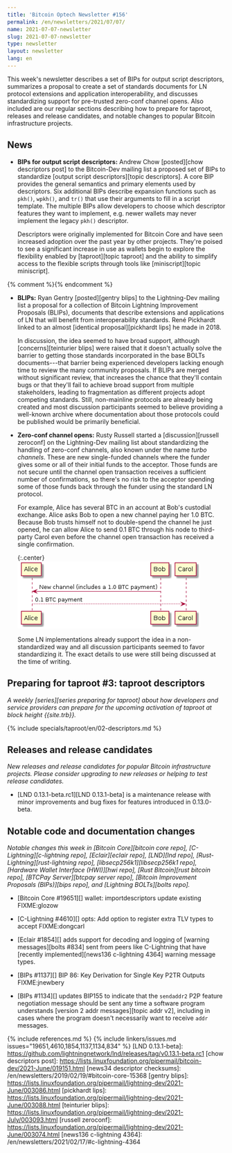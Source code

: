 ```yaml
---
title: 'Bitcoin Optech Newsletter #156'
permalink: /en/newsletters/2021/07/07/
name: 2021-07-07-newsletter
slug: 2021-07-07-newsletter
type: newsletter
layout: newsletter
lang: en
---
```

This week's newsletter describes a set of BIPs for output script
descriptors, summarizes a proposal to create a set of standards
documents for LN protocol extensions and application interoperability,
and discusses standardizing support for pre-trusted zero-conf channel
opens.  Also included are our regular sections describing how to prepare
for taproot, releases and release
candidates, and notable changes to popular Bitcoin infrastructure
projects.

## News

- **BIPs for output script descriptors:** Andrew Chow [posted][chow
  descriptors post] to the Bitcoin-Dev mailing list a proposed set of
  BIPs to standardize [output script descriptors][topic descriptors].  A
  core BIP provides the general semantics and primary elements used by
  descriptors.  Six additional BIPs describe expansion functions such as
  `pkh()`, `wpkh()`, and `tr()` that use their arguments to fill in a
  script template.  The multiple BIPs allow developers to choose which
  descriptor features they want to implement, e.g. newer wallets may
  never implement the legacy `pkh()` descriptor.

    Descriptors were originally implemented for Bitcoin Core and have
    seen increased adoption over the past year by other projects.
    They're poised to see a significant increase in use as wallets begin
    to explore the flexibility enabled by [taproot][topic taproot] and
    the ability to simplify access to the flexible scripts through tools
    like [miniscript][topic miniscript].

{% comment %}<!-- Gentry uses a lowercase leading character (bLIPs).  I
asked in IRC why, but unless there's a *really* compelling reason, I'd
prefer to capitalize.  I won't die on this hill, but I'm willing to lose
a little blood to prevent terms like iPhone that are super annoying to use
at the beginning of a sentence. -harding -->{% endcomment %}

- **BLIPs:** Ryan Gentry [posted][gentry blips] to the Lightning-Dev
  mailing list a proposal for a collection of Bitcoin Lightning
  Improvement Proposals (BLIPs), documents that describe extensions and
  applications of LN that will benefit from interoperability standards.
  René Pickhardt linked to an almost [identical proposal][pickhardt
  lips] he made in 2018.

    In discussion, the idea seemed to have broad support, although
    [concerns][teinturier blips] were raised that it doesn't actually
    solve the barrier to getting those standards incorporated in the
    base BOLTs documents---that barrier being experienced developers
    lacking enough time to review the many community proposals.  If
    BLIPs are merged without significant review, that increases the
    chance that they'll contain bugs or that they'll fail to achieve
    broad support from multiple stakeholders, leading to fragmentation
    as different projects adopt competing standards.  Still,
    non-mainline protocols are already being created and most discussion
    participants seemed to believe providing a well-known archive where
    documentation about those protocols could be published would be
    primarily beneficial.

- **Zero-conf channel opens:** Rusty Russell started a
  [discussion][russell zeroconf] on the Lightning-Dev mailing list about
  standardizing the handling of zero-conf channels, also known under the
  name *turbo channels*.  These are new single-funded channels where the
  funder gives some or all of their initial funds to the acceptor.
  Those funds are not secure until the channel open transaction receives
  a sufficient number of confirmations, so there's no risk to the
  acceptor spending some of those funds back through the funder using
  the standard LN protocol.

    For example, Alice has several BTC in an account at Bob's custodial
    exchange.  Alice asks Bob to open a new channel paying her 1.0 BTC.
    Because Bob trusts himself not to double-spend the channel he just
    opened, he can allow Alice to send 0.1 BTC through his node to
    third-party Carol even before the channel open transaction has
    received a single confirmation.

    {:.center}
    ![Zero-conf channel illustration](/img/posts/2021-07-zeroconf-channels.png)

    Some LN implementations already support the idea in a
    non-standardized way and all discussion participants seemed to favor
    standardizing it.  The exact details to use were still being
    discussed at the time of writing.

## Preparing for taproot #3: taproot descriptors

*A weekly [series][series preparing for taproot] about how developers
and service providers can prepare for the upcoming activation of taproot
at block height {{site.trb}}.*

{% include specials/taproot/en/02-descriptors.md %}

## Releases and release candidates

*New releases and release candidates for popular Bitcoin infrastructure
projects.  Please consider upgrading to new releases or helping to test
release candidates.*

- [LND 0.13.1-beta.rc1][LND 0.13.1-beta] is a maintenance release with
  minor improvements and bug fixes for features introduced in
  0.13.0-beta.

## Notable code and documentation changes

*Notable changes this week in [Bitcoin Core][bitcoin core repo],
[C-Lightning][c-lightning repo], [Eclair][eclair repo], [LND][lnd repo],
[Rust-Lightning][rust-lightning repo], [libsecp256k1][libsecp256k1
repo], [Hardware Wallet Interface (HWI)][hwi repo],
[Rust Bitcoin][rust bitcoin repo], [BTCPay Server][btcpay server repo],
[Bitcoin Improvement Proposals (BIPs)][bips repo], and [Lightning
BOLTs][bolts repo].*

- [Bitcoin Core #19651][] wallet: importdescriptors update existing FIXME:glozow

- [C-Lightning #4610][] opts: Add option to register extra TLV types to accept FIXME:dongcarl

- [Eclair #1854][] adds support for decoding and logging of [warning
  messages][bolts #834] sent from peers like C-Lightning that have [recently
  implemented][news136 c-lightning 4364] warning message types.

- [BIPs #1137][] BIP 86: Key Derivation for Single Key P2TR Outputs FIXME:jnewbery

- [BIPs #1134][] updates BIP155 to indicate that the `sendaddr2` P2P
  feature negotiation message should be sent any time a software program
  understands [version 2 addr messages][topic addr v2], including in
  cases where the program doesn't necessarily want to receive `addr`
  messages.

{% include references.md %}
{% include linkers/issues.md issues="19651,4610,1854,1137,1134,834" %}
[LND 0.13.1-beta]: https://github.com/lightningnetwork/lnd/releases/tag/v0.13.1-beta.rc1
[chow descriptors post]: https://lists.linuxfoundation.org/pipermail/bitcoin-dev/2021-June/019151.html
[news34 descriptor checksums]: /en/newsletters/2019/02/19/#bitcoin-core-15368
[gentry blips]: https://lists.linuxfoundation.org/pipermail/lightning-dev/2021-June/003086.html
[pickhardt lips]: https://lists.linuxfoundation.org/pipermail/lightning-dev/2021-June/003088.html
[teinturier blips]: https://lists.linuxfoundation.org/pipermail/lightning-dev/2021-July/003093.html
[russell zeroconf]: https://lists.linuxfoundation.org/pipermail/lightning-dev/2021-June/003074.html
[news136 c-lightning 4364]: /en/newsletters/2021/02/17/#c-lightning-4364